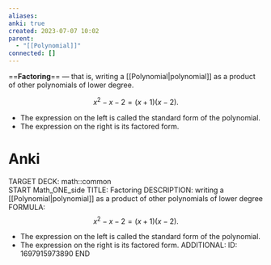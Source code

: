 ```yaml
---
aliases: 
anki: true
created: 2023-07-07 10:02
parent:
  - "[[Polynomial]]"
connected: []
---
```

==**Factoring**== — that is, writing a [[Polynomial|polynomial]]  as a product of other polynomials of lower degree.

$$
x^2-x-2=(x+1)(x-2).
$$

- The expression on the left is called the standard form of the polynomial.
- The expression on the right is its factored form.



# Anki
TARGET DECK: math::common  
START
Math_ONE_side
TITLE:  Factoring
DESCRIPTION: writing a [[Polynomial|polynomial]]  as a product of other polynomials of lower degree
FORMULA: 
$$x^2-x-2=(x+1)(x-2).$$

- The expression on the left is called the standard form of the polynomial.
- The expression on the right is its factored form.
ADDITIONAL:
ID: 1697915973890
END